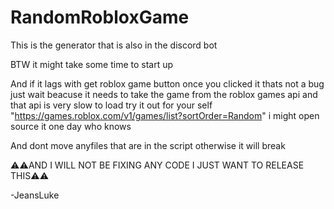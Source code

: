 # RandomRobloxGame
This is the generator that is also in the discord bot

BTW it might take some time to start up

And if it lags with get roblox game button once you clicked it thats not a bug just wait beacuse it needs to take the game from the roblox games api and that api is very slow to load try it out for your self  "https://games.roblox.com/v1/games/list?sortOrder=Random" i might open source it one day who knows

And dont move anyfiles that are in the script otherwise it will break

⚠️⚠️AND I WILL NOT BE FIXING ANY CODE I JUST WANT TO RELEASE THIS⚠️⚠️

-JeansLuke
